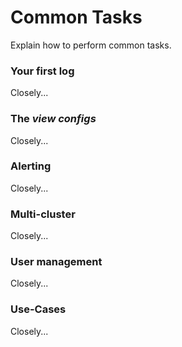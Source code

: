 # Common Tasks
Explain how to perform common tasks.

### Your first log
Closely...

### The *view configs*
Closely...

### Alerting
Closely...

### Multi-cluster
Closely...

### User management
Closely...

### Use-Cases
Closely...
